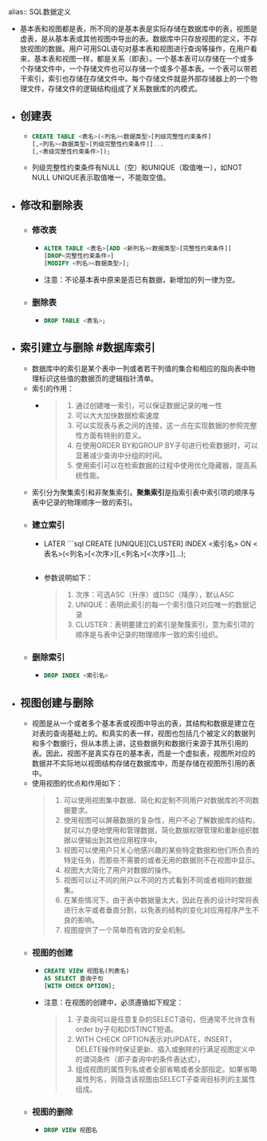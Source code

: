 alias:: SQL数据定义

- 基本表和视图都是表，所不同的是基本表是实际存储在数据库中的表，视图是虚表，是从基本表或其他视图中导出的表。数据库中只存放视图的定义，不存放视图的数据。用户可用SQL语句对基本表和视图进行查询等操作，在用户看来，基本表和视图一样，都是关系（即表）。一个基本表可以存储在一个或多个存储文件中，一个存储文件也可以存储一个或多个基本表。一个表可以带若干索引，索引也存储在存储文件中。每个存储文件就是外部存储器上的一个物理文件，存储文件的逻辑结构组成了关系数据库的内模式。
- ## 创建表
	- ```sql
	  CREATE TABLE <表名>(<列名><数据类型>[列级完整性约束条件]
	  [,<列名><数据类型>[列级完整性约束条件]]...
	  [,<表级完整性约束条件>]);
	  ```
	- 列级完整性约束条件有NULL（空）和UNIQUE（取值唯一），如NOT NULL UNIQUE表示取值唯一，不能取空值。
- ## 修改和删除表
	- ### 修改表
		- ```sql
		  ALTER TABLE <表名>[ADD <新列名><数据类型>[完整性约束条件]]
		  [DROP<完整性约束条件>]
		  [MODIFY <列名><数据类型>];
		  ```
		- 注意：不论基本表中原来是否已有数据，新增加的列一律为空。
	- ### 删除表
		- ```sql
		  DROP TABLE <表名>;
		  ```
- ## 索引建立与删除 #数据库索引
	- 数据库中的索引是某个表中一列或者若干列值的集合和相应的指向表中物理标识这些值的数据页的逻辑指针清单。
	- 索引的作用：
		- > 1. 通过创建唯一索引，可以保证数据记录的唯一性
		  > 2. 可以大大加快数据检索速度
		  > 3. 可以实现表与表之间的连接，这一点在实现数据的参照完整性方面有特别的意义。
		  > 4. 在使用ORDER BY和GROUP BY子句进行检索数据时，可以显著减少查询中分组的时间。
		  > 5. 使用索引可以在检索数据的过程中使用优化隐藏器，提高系统性能。
	- 索引分为聚集索引和非聚集索引。**聚集索引**是指索引表中索引项的顺序与表中记录的物理顺序一致的索引。
	- ### 建立索引
		- LATER ```sql
		  CREATE [UNIQUE][CLUSTER] INDEX <索引名>
		  ON <表名>(<列名>[<次序>][,<列名>[<次序>]]...);
		  ```
		- 参数说明如下：
		  > 1. 次序：可选ASC（升序）或DSC（降序），默认ASC
		  > 2. UNIQUE：表明此索引的每一个索引值只对应唯一的数据记录
		  > 3. CLUSTER：表明要建立的索引是聚簇索引，意为索引项的顺序是与表中记录的物理顺序一致的索引组织。
	- ### 删除索引
		- ```sql
		  DROP INDEX <索引名>
		  ```
- ## 视图创建与删除
	- 视图是从一个或者多个基本表或视图中导出的表，其结构和数据是建立在对表的查询基础上的。和真实的表一样，视图也包括几个被定义的数据列和多个数据行，但从本质上讲，这些数据列和数据行来源于其所引用的表。因此，视图不是真实存在的基本表，而是一个虚拟表，视图所对应的数据并不实际地以视图结构存储在数据库中，而是存储在视图所引用的表中。
	- 使用视图的优点和作用如下：
	  > 1. 可以使用视图集中数据、简化和定制不同用户对数据库的不同数据要求。
	  > 2. 使用视图可以屏蔽数据的复杂性，用户不必了解数据库的结构，就可以方便地使用和管理数据，简化数据权限管理和重新组织数据以便输出到其他应用程序中。
	  > 3. 视图可以使用户只关心他感兴趣的某些特定数据和他们所负责的特定任务，而那些不需要的或者无用的数据则不在视图中显示。
	  > 4. 视图大大简化了用户对数据的操作。
	  > 5. 视图可以让不同的用户以不同的方式看到不同或者相同的数据集。
	  > 6. 在某些情况下，由于表中数据量太大，因此在表的设计时常将表进行水平或者垂直分割，以免表的结构的变化对应用程序产生不良的影响。
	  > 7. 视图提供了一个简单而有效的安全机制。
	- ### 视图的创建
		- ```sql
		  CREATE VIEW 视图名(列表名)
		  AS SELECT 查询子句
		  [WITH CHECK OPTION];
		  ```
		- 注意：在视图的创建中，必须遵循如下规定：
		  > 1. 子查询可以是任意复杂的SELECT语句，但通常不允许含有order by子句和DISTINCT短语。
		  > 2. WITH CHECK OPTION表示对UPDATE，INSERT，DELETE操作时保证更新、插入或删除的行满足视图定义中的谓词条件（即子查询中的条件表达式）。
		  > 3. 组成视图的属性列名或者全部省略或者全部指定。如果省略属性列名，则隐含该视图由SELECT子查询目标列的主属性组成。
	- ### 视图的删除
		- ```sql
		  DROP VIEW 视图名
		  ```
